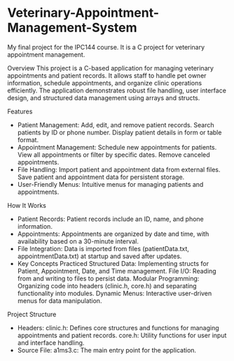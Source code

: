 # Veterinary-Appointment-Management-System
My final project for the IPC144 course. It is a C project for veterinary appointment management.

Overview
This project is a C-based application for managing veterinary appointments and patient records. It allows staff to handle pet owner information, schedule appointments, and organize clinic operations efficiently. The application demonstrates robust file handling, user interface design, and structured data management using arrays and structs.

Features
- Patient Management:
  Add, edit, and remove patient records.
  Search patients by ID or phone number.
  Display patient details in form or table format.
- Appointment Management:
  Schedule new appointments for patients.
  View all appointments or filter by specific dates.
  Remove canceled appointments.
- File Handling:
  Import patient and appointment data from external files.
  Save patient and appointment data for persistent storage.
- User-Friendly Menus:
  Intuitive menus for managing patients and appointments.

How It Works
- Patient Records:
Patient records include an ID, name, and phone information.
- Appointments:
Appointments are organized by date and time, with availability based on a 30-minute interval.
- File Integration:
Data is imported from files (patientData.txt, appointmentData.txt) at startup and saved after updates.
- Key Concepts Practiced
  Structured Data: Implementing structs for Patient, Appointment, Date, and Time management.
  File I/O: Reading from and writing to files to persist data.
  Modular Programming: Organizing code into headers (clinic.h, core.h) and separating functionality into modules.
  Dynamic Menus: Interactive user-driven menus for data manipulation.

Project Structure
- Headers:
  clinic.h: Defines core structures and functions for managing appointments and patient records.
  core.h: Utility functions for user input and interface handling.
- Source File:
  a1ms3.c: The main entry point for the application.
